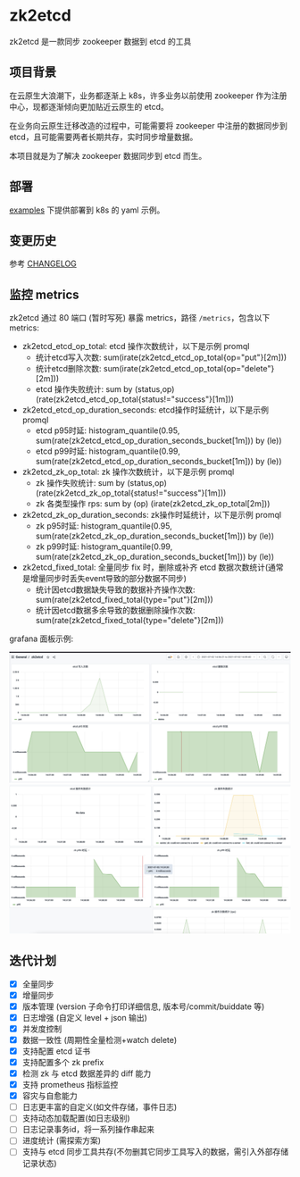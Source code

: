 # zk2etcd

zk2etcd 是一款同步 zookeeper 数据到 etcd 的工具

## 项目背景

在云原生大浪潮下，业务都逐渐上 k8s，许多业务以前使用 zookeeper 作为注册中心，现都逐渐倾向更加贴近云原生的 etcd。

在业务向云原生迁移改造的过程中，可能需要将 zookeeper 中注册的数据同步到 etcd，且可能需要两者长期共存，实时同步增量数据。

本项目就是为了解决 zookeeper 数据同步到 etcd 而生。

## 部署

[examples](examples) 下提供部署到 k8s 的 yaml 示例。

## 变更历史

参考 [CHANGELOG](CHANGELOG.md)

## 监控 metrics

zk2etcd 通过 80 端口 (暂时写死) 暴露 metrics，路径 `/metrics`，包含以下 metrics:
* zk2etcd_etcd_op_total: etcd 操作次数统计，以下是示例 promql
  * 统计etcd写入次数: sum(irate(zk2etcd_etcd_op_total{op="put"}[2m]))
  * 统计etcd删除次数: sum(irate(zk2etcd_etcd_op_total{op="delete"}[2m]))
  * etcd 操作失败统计: sum by (status,op)(rate(zk2etcd_etcd_op_total{status!="success"}[1m]))
* zk2etcd_etcd_op_duration_seconds: etcd操作时延统计，以下是示例 promql
  * etcd p95时延: histogram_quantile(0.95, sum(rate(zk2etcd_etcd_op_duration_seconds_bucket[1m])) by (le))
  * etcd p99时延:  histogram_quantile(0.99, sum(rate(zk2etcd_etcd_op_duration_seconds_bucket[1m])) by (le))
* zk2etcd_zk_op_total: zk 操作次数统计，以下是示例 promql
  * zk 操作失败统计: sum by (status,op)(rate(zk2etcd_zk_op_total{status!="success"}[1m]))
  * zk 各类型操作 rps: sum by (op) (irate(zk2etcd_zk_op_total[2m]))
* zk2etcd_zk_op_duration_seconds: zk操作时延统计，以下是示例 promql
  * zk p95时延: histogram_quantile(0.95, sum(rate(zk2etcd_zk_op_duration_seconds_bucket[1m])) by (le))
  * zk p99时延: histogram_quantile(0.99, sum(rate(zk2etcd_zk_op_duration_seconds_bucket[1m])) by (le))
* zk2etcd_fixed_total: 全量同步 fix 时，删除或补齐 etcd 数据次数统计(通常是增量同步时丢失event导致的部分数据不同步)
  * 统计因etcd数据缺失导致的数据补齐操作次数: sum(rate(zk2etcd_fixed_total{type="put"}[2m]))
  * 统计因etcd数据多余导致的数据删除操作次数: sum(rate(zk2etcd_fixed_total{type="delete"}[2m]))
  
grafana 面板示例:

![](docs/1.png)
![](docs/2.png)

## 迭代计划

* [x] 全量同步
* [x] 增量同步
* [x] 版本管理 (version 子命令打印详细信息, 版本号/commit/buiddate 等)
* [x] 日志增强 (自定义 level + json 输出)
* [x] 并发度控制
* [x] 数据一致性 (周期性全量检测+watch delete)
* [x] 支持配置 etcd 证书
* [x] 支持配置多个 zk prefix
* [x] 检测 zk 与 etcd 数据差异的 diff 能力
* [x] 支持 prometheus 指标监控
* [x] 容灾与自愈能力
* [ ] 日志更丰富的自定义(如文件存储，事件日志)
* [ ] 支持动态加载配置(如日志级别)
* [ ] 日志记录事务id，将一系列操作串起来
* [ ] 进度统计 (需探索方案)
* [ ] 支持与 etcd 同步工具共存(不勿删其它同步工具写入的数据，需引入外部存储记录状态)
